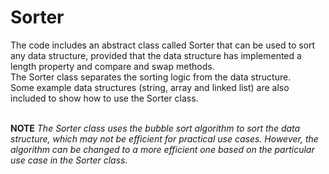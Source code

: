 # Sorter
The code includes an abstract class called Sorter that can be used to sort any data structure, provided that the data structure has implemented a length property and compare and swap methods. <br/>
The Sorter class separates the sorting logic from the data structure. <br/>
Some example data structures (string, array and linked list) are also included to show how to use the Sorter class.<br/><br/>

<b>NOTE</b> <i>The Sorter class uses the bubble sort algorithm to sort the data structure, which may not be efficient for practical use cases. However, the algorithm can be changed to a more efficient one based on the particular use case in the Sorter class. <i/>
